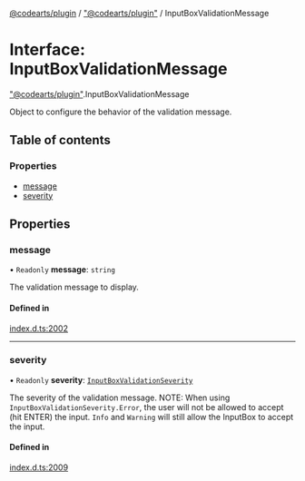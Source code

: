 [@codearts/plugin](../README.md) / ["@codearts/plugin"](../modules/_codearts_plugin_.md) / InputBoxValidationMessage

# Interface: InputBoxValidationMessage

["@codearts/plugin"](../modules/_codearts_plugin_.md).InputBoxValidationMessage

Object to configure the behavior of the validation message.

## Table of contents

### Properties

- [message](codearts_plugin_.InputBoxValidationMessage.md#message)
- [severity](codearts_plugin_.InputBoxValidationMessage.md#severity)

## Properties

### message

• `Readonly` **message**: `string`

The validation message to display.

#### Defined in

[index.d.ts:2002](https://github.com/huaweicloud/cloudide-plugin-api/blob/4d28848/index.d.ts#L2002)

___

### severity

• `Readonly` **severity**: [`InputBoxValidationSeverity`](../enums/codearts_plugin_.InputBoxValidationSeverity.md)

The severity of the validation message.
NOTE: When using `InputBoxValidationSeverity.Error`, the user will not be allowed to accept (hit ENTER) the input.
`Info` and `Warning` will still allow the InputBox to accept the input.

#### Defined in

[index.d.ts:2009](https://github.com/huaweicloud/cloudide-plugin-api/blob/4d28848/index.d.ts#L2009)

